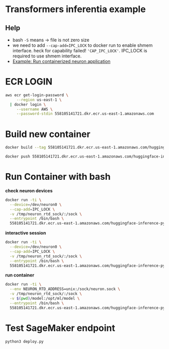 # Transformers inferentia example

## Help

* bash `-S` means -> file is not zero size
* we need to add `--cap-add=IPC_LOCK` to docker run to enable shmem interface. heck for capability failed! `'CAP_IPC_LOCK'`. IPC_LOCK is required to use shmem interface.
* [Example: Run containerized neuron application](https://github.com/aws/aws-neuron-sdk/blob/master/neuron-deploy/docker-example/index.rst)

# ECR LOGIN

```bash
aws ecr get-login-password \
     --region us-east-1 \
  | docker login \
     --username AWS \
     --password-stdin 558105141721.dkr.ecr.us-east-1.amazonaws.com
```


# Build new container

```bash
docker build --tag 558105141721.dkr.ecr.us-east-1.amazonaws.com/huggingface-inference-pytorch:neuron --build-arg	TRANSFORMERS_VERSION=4.10.0 --file docker/Dockerfile.neuron .
```

```bash
docker push 558105141721.dkr.ecr.us-east-1.amazonaws.com/huggingface-inference-pytorch:neuron
```

# Run Container with bash

**check neuron devices**
```bash
docker run -ti \
  --device=/dev/neuron0 \
  --cap-add=IPC_LOCK \
  -v /tmp/neuron_rtd_sock/:/sock \
  --entrypoint /bin/bash \
  558105141721.dkr.ecr.us-east-1.amazonaws.com/huggingface-inference-pytorch:neuron /opt/aws/neuron/bin/neuron-ls
```

**interactive session**
```bash
docker run -ti \
  --device=/dev/neuron0 \
  --cap-add=IPC_LOCK \
  -v /tmp/neuron_rtd_sock/:/sock \
  --entrypoint /bin/bash \
  558105141721.dkr.ecr.us-east-1.amazonaws.com/huggingface-inference-pytorch:neuron
```

**run container**
```bash
docker run -ti \
  --env NEURON_RTD_ADDRESS=unix:/sock/neuron.sock \
  -v /tmp/neuron_rtd_sock/:/sock \
  -v $(pwd)/model:/opt/ml/model \
  --entrypoint /bin/bash \
  558105141721.dkr.ecr.us-east-1.amazonaws.com/huggingface-inference-pytorch:neuron /usr/local/bin/dockerd-entrypoint.sh
```

# Test SageMaker endpoint

```bash
python3 deploy.py
```

